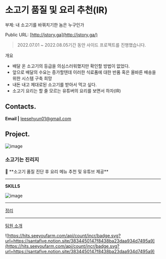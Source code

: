 # 소고기 품질 및 요리 추천(IR)

부제: 내 소고기를 바꿔치기한 놈은 누구인가

Public URL: [http://jstory.ga](http://jstory.ga/)

> 2022.07.01 ~ 2022.08.05기간 동안  사이드 프로젝트를 진행했습니다.
> 

개요

- 배달 온 소고기의 등급을 의심스러워했지만 확인할 방법이 없었다.
- 앞으로 배달의 수요는 증가할텐데 이러한 식료품에 대한 반품 혹은 올바른 배송을 위한 시스템 구축 희망
- 내돈 내고 제대로된 소고기를 받아서 먹고 싶다.
- 소고기 요리는 할 줄 모르는 유튜버의 요리를 보면서 하자(IR)

## **Contacts.**

**Email |** leesehyun01@gmail.com

## Project.

![image](https://user-images.githubusercontent.com/86671456/181288148-bae32ab9-cde8-4b4b-8e86-1924dc4d8559.png)

### 소고기는 진리지

<aside>
🎄 **소고기 품질 진단 후 요리 메뉴 추천 및 유튜브 제공**

</aside>

---

**SKILLS**

![image](https://user-images.githubusercontent.com/86671456/181288251-d1a8542b-c79b-4181-9110-5cf76f19e8b6.png)


---

[정리](https://www.notion.so/61556b60017a493faecab4a0dac28629)

---

[팀원 소개](https://www.notion.so/695cb921188848e8a5b3127c94f2633b)

![https://hits.seeyoufarm.com/api/count/incr/badge.svg?url=https://santafive.notion.site/3834450147f8438ba23daa934d7495a9](https://hits.seeyoufarm.com/api/count/incr/badge.svg?url=https://santafive.notion.site/3834450147f8438ba23daa934d7495a9)
